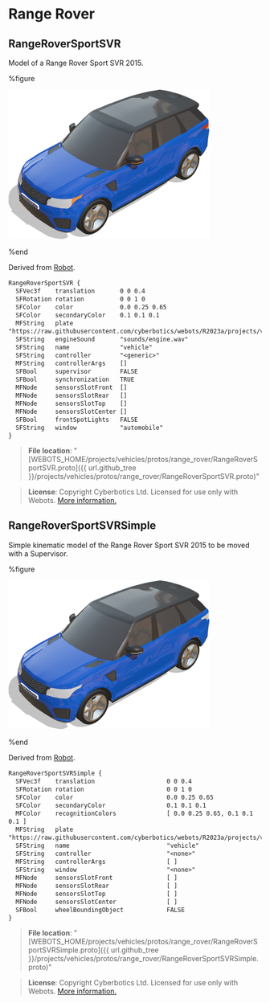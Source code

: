 # Range Rover

## RangeRoverSportSVR

Model of a Range Rover Sport SVR 2015.

%figure

![RangeRoverSportSVR](images/range_rover/RangeRoverSportSVR.thumbnail.png)

%end

Derived from [Robot](../reference/robot.md).

```
RangeRoverSportSVR {
  SFVec3f    translation       0 0 0.4
  SFRotation rotation          0 0 1 0
  SFColor    color             0.0 0.25 0.65
  SFColor    secondaryColor    0.1 0.1 0.1
  MFString   plate             "https://raw.githubusercontent.com/cyberbotics/webots/R2023a/projects/vehicles/protos/textures/plate.jpg"
  SFString   engineSound       "sounds/engine.wav"
  SFString   name              "vehicle"
  SFString   controller        "<generic>"
  MFString   controllerArgs    []
  SFBool     supervisor        FALSE
  SFBool     synchronization   TRUE
  MFNode     sensorsSlotFront  []
  MFNode     sensorsSlotRear   []
  MFNode     sensorsSlotTop    []
  MFNode     sensorsSlotCenter []
  SFBool     frontSpotLights   FALSE
  SFString   window            "automobile"
}
```

> **File location**: "[WEBOTS\_HOME/projects/vehicles/protos/range\_rover/RangeRoverSportSVR.proto]({{ url.github_tree }}/projects/vehicles/protos/range_rover/RangeRoverSportSVR.proto)"

> **License**: Copyright Cyberbotics Ltd. Licensed for use only with Webots.
[More information.](https://cyberbotics.com/webots_assets_license)

## RangeRoverSportSVRSimple

Simple kinematic model of the Range Rover Sport SVR 2015 to be moved with a Supervisor.

%figure

![RangeRoverSportSVRSimple](images/range_rover/RangeRoverSportSVRSimple.thumbnail.png)

%end

Derived from [Robot](../reference/robot.md).

```
RangeRoverSportSVRSimple {
  SFVec3f    translation                    0 0 0.4
  SFRotation rotation                       0 0 1 0
  SFColor    color                          0.0 0.25 0.65
  SFColor    secondaryColor                 0.1 0.1 0.1
  MFColor    recognitionColors              [ 0.0 0.25 0.65, 0.1 0.1 0.1 ]
  MFString   plate                          "https://raw.githubusercontent.com/cyberbotics/webots/R2023a/projects/vehicles/protos/textures/plate.jpg"
  SFString   name                           "vehicle"
  SFString   controller                     "<none>"
  MFString   controllerArgs                 [ ]
  SFString   window                         "<none>"
  MFNode     sensorsSlotFront               [ ]
  MFNode     sensorsSlotRear                [ ]
  MFNode     sensorsSlotTop                 [ ]
  MFNode     sensorsSlotCenter              [ ]
  SFBool     wheelBoundingObject            FALSE
}
```

> **File location**: "[WEBOTS\_HOME/projects/vehicles/protos/range\_rover/RangeRoverSportSVRSimple.proto]({{ url.github_tree }}/projects/vehicles/protos/range_rover/RangeRoverSportSVRSimple.proto)"

> **License**: Copyright Cyberbotics Ltd. Licensed for use only with Webots.
[More information.](https://cyberbotics.com/webots_assets_license)

